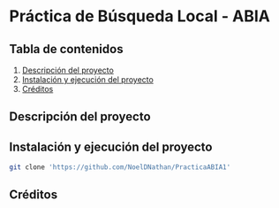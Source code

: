 # Práctica de Búsqueda Local - ABIA


## Tabla de contenidos
1. <A HREF="https://github.com/NoelDNathan/PracticaABIA1/edit/main/README.md#descripci%C3%B3n-del-proyecto"> Descripción del proyecto </A>
2. <A HREF="https://github.com/NoelDNathan/PracticaABIA1/edit/main/README.md#instalaci%C3%B3n-y-ejecuci%C3%B3n-del-proyecto"> Instalación y ejecución del proyecto </A>
3. <A HREF="https://github.com/NoelDNathan/PracticaABIA1/edit/main/README.md#cr%C3%A9ditos"> Créditos </A>

## Descripción del proyecto 


## Instalación y ejecución del proyecto
```bash
git clone 'https://github.com/NoelDNathan/PracticaABIA1' 
```

## Créditos
